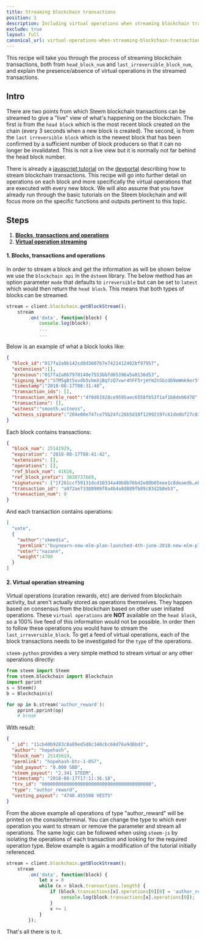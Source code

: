 ```yaml
---
title: Streaming blockchain transactions
position: 1
description: Including virtual operations when streaming blockchain transactions
exclude: true
layout: full
canonical_url: virtual-operations-when-streaming-blockchain-transactions.html
---
```


This recipe will take you through the process of streaming blockchain transactions, both from `head_block_num` and `last_irreversible_block_num`, and explain the presence/absence of virtual operations in the streamed transactions.

## Intro

There are two points from which Steem blockchain transactions can be streamed to give a "live" view of what's happening on the blockchain. The first is from the `head block` which is the most recent block created on the chain (every 3 seconds when a new block is created). The second, is from the `last irreversible block` which is the newest block that has been confirmed by a sufficient number of block producers so that it can no longer be invalidated. This is not a live view but it is normally not far behind the head block number.

There is already a [javascript tutorial](https://developers.steem.io/tutorials-javascript/stream_blockchain_transactions) on the [devportal](https://developers.steem.io/) describing how to stream blockchain transactions. This recipe will go into further detail on operations on each block and more specifically the virtual operations that are executed with every new block. We will also assume that you have already run through the basic tutorials on the Steem blockchain and will focus more on the specific functions and outputs pertinent to this topic.

## Steps

1.  [**Blocks, transactions and operations**](#BTO)
1.  [**Virtual operation streaming**](#V-ops)

#### 1. Blocks, transactions and operations <a name="BTO"></a>

In order to stream a block and get the information as will be shown below we use the `blockchain api` in the `dsteem` library. The below method has an option parameter `mode` that defaults to `irreversible` but can be set to `latest` which would then return the `head block`. This means that both types of blocks can be streamed.

```javascript
stream = client.blockchain.getBlockStream();
    stream
        .on('data', function(block) {
            console.log(block);
            ...
            ...
```

Below is an example of what a block looks like:

```json
{
  "block_id":"017fa2a9b142cd8d3607b7e7421412402bf97957",
  "extensions":[],
  "previous":"017fa2a867978140e7553bbfd65396a5a8136d53",
  "signing_key":"STM5gBt5xvdb5vhmXjBqfzQ7vwr4hFF5rjmYmZnSbzdb9eWmk9or5",
  "timestamp":"2018-08-17T08:31:48",
  "transaction_ids": [],
  "transaction_merkle_root":"4f0d61928ce9595aec6558fb53f1af1b8de06d78",
  "transactions": [],
  "witness":"smooth.witness",
  "witness_signature":"204e00e747ce75b24fc26b5d18f12992197c61de0bf27c830416761bd25648238239c5eb26a5e392d474e27c601842e2ccf105ffb47f5a5712727412a18f106dbb"
}
```

Each block contains transactions:

```json
{
  "block_num": 25141929,
  "expiration": "2018-08-17T08:41:42",
  "extensions": [],
  "operations": [],
  "ref_block_num": 41616,
  "ref_block_prefix": 3838737669,
  "signatures": ["1f261ccf59131dcd10334a40b8b76bd2e80b05eee1c8deaedb…ebb7e4a4d6e22f7823940248f1488978d4ec8ecbd8abbd88e"],
  "transaction_id": "a972aef3388908f8a4b4a8d889fb89c83d2b8eb3",
  "transaction_num": 0
}
```

And each transaction contains operations:

```json
[
  "vote", 
  {
    "author":"skmedia",
    "permlink":"buynearn-new-mlm-plan-launched-4th-june-2018-new-mlm-plan-2018-10inr-4-buynearn-online",
    "voter":"nazann",
    "weight":4700  
  }
]
```

#### 2. Virtual operation streaming <a name="V-ops"></a>

Virtual operations (curation rewards, etc) are derived from blockchain activity, but aren't actually stored as operations themselves. They happen based on consensus from the blockchain based on other user initiated operations. These `virtual operations` are **NOT** available on the `head block`, so a 100% live feed of this information would not be possible. In order then to follow these operations you would have to stream the `last_irreversible_block`. To get a feed of virtual operations, each of the block transactions needs to be investigated for the `type` of the operations.

`steem-python` provides a very simple method to stream virtual or any other operations directly:

```python
from steem import Steem
from steem.blockchain import Blockchain
import pprint
s = Steem()
b = Blockchain(s)

for op in b.stream('author_reward'):
    pprint.pprint(op)
    # break
```

With result:

```json
{
  "_id": "11cb40b9283c8a89ed5d8c348cbc68d76a9d8bd3",
  "author": "hopehash",
  "block_num": 25145619,
  "permlink": "hopehash-btc-1-057",
  "sbd_payout": "0.000 SBD",
  "steem_payout": "2.341 STEEM",
  "timestamp": "2018-08-17T17:11:36.18",
  "trx_id": "0000000000000000000000000000000000000000",
  "type": "author_reward",
  "vesting_payout": "4740.455508 VESTS"
}
```

From the above example all operations of type "author_reward" will be printed on the console/terminal. You can change the type to which ever operation you want to stream or remove the parameter and stream all operations. The same logic can be followed when using `steem-js` by isolating the operations of each transaction and looking for the required operation type. Below example is again a modification of the tutorial initially referenced.

```javascript
stream = client.blockchain.getBlockStream();
    stream
        .on('data', function(block) {
            let x = 0
            while (x < block.transactions.length) {
                if (block.transactions[x].operations[0][0] = 'author_reward') {
                    console.log(block.transactions[x].operations[0]);
                }
                x += 1
            }
        });
```

That's all there is to it.
